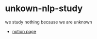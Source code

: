 # unkown-nlp-study
we study nothing because we are unknown

- [notion page](https://jaehee-kim.notion.site/Unknown-NLP-Study-ff54da176c164c5aa01165a255370e8a?pvs=4)
